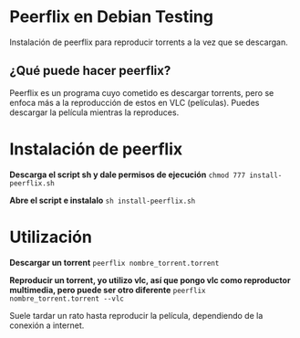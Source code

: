 # Peerflix en Debian Testing

Instalación de peerflix para reproducir torrents a la vez que se descargan.

## ¿Qué puede hacer peerflix?

Peerflix es un programa cuyo cometido es descargar torrents, pero se enfoca más a la reproducción de estos en VLC (películas). Puedes descargar la película mientras la reproduces.

# Instalación de peerflix

**Descarga el script sh y dale permisos de ejecución**
`chmod 777 install-peerflix.sh`

**Abre el script e instalalo**
`sh install-peerflix.sh`

# Utilización

**Descargar un torrent**
`peerflix nombre_torrent.torrent`

**Reproducir un torrent, yo utilizo vlc, así que pongo vlc como reproductor multimedia, pero puede ser otro diferente**
`peerflix nombre_torrent.torrent --vlc`

Suele tardar un rato hasta reproducir la película, dependiendo de la conexión a internet.
